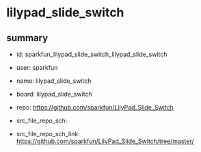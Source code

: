 # lilypad_slide_switch
 
## summary 
* id: sparkfun_lilypad_slide_switch_lilypad_slide_switch
* user: sparkfun
* name: lilypad_slide_switch
* board: lilypad_slide_switch
* repo: https://github.com/sparkfun/LilyPad_Slide_Switch



* src_file_repo_sch: 
* src_file_repo_sch_link: https://github.com/sparkfun/LilyPad_Slide_Switch/tree/master/






